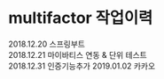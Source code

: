 # multifactor 작업이력
2018.12.20 스프링부트<br>
2018.12.21 마이바티스 연동 & 단위 테스트<br>
2018.12.31 인증기능추가
2019.01.02 카카오
